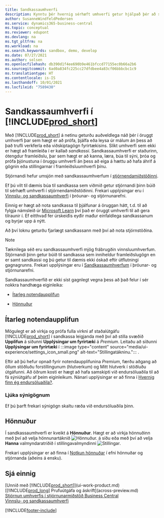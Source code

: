 ```yaml
---
title: Sandkassaumhverfi
description: Kynntu þér hvernig sérhæft umhverfi getur hjálpað þér að skoða, læra, sýna, þróa, úrræðaleita og prófa Business Central á öruggan hátt.
author: SusanneWindfeldPedersen
ms.service: dynamics365-business-central
ms.topic: conceptual
ms.reviewer: edupont
ms.devlang: na
ms.tgt_pltfrm: na
ms.workload: na
ms.search.keywords: sandbox, demo, develop
ms.date: 07/27/2021
ms.author: solsen
ms.openlocfilehash: db390d1f4ee690b9e461bfccd77155ec0b66a2b6
ms.sourcegitcommit: 6ad0a834fc225cc27dfdbee4a83cf06bbbcbc1c9
ms.translationtype: HT
ms.contentlocale: is-IS
ms.lasthandoff: 10/01/2021
ms.locfileid: "7589430"
---
```

# <a name="sandbox-environments-in-prod_short"></a>Sandkassaumhverfi í [!INCLUDE[prod_short](includes/prod_short.md)]

Með [!INCLUDE[prod_short](includes/prod_short.md)] á netinu geturðu auðveldlega náð þér í öruggt umhverfi þar sem hægt er að prófa, þjálfa eða leysa úr málum án þess að það trufli verkferla eða viðskiptagögn fyrirtækisins. Slíkt umhverfi sem ekki er hægt að framleiða í er kallað *sandkassi*. Sandkassaumhverfi er staðurinn, ótengdur framleiðslu, þar sem hægt er að kanna, læra, búa til sýni, þróa og prófa þjónustuna í öruggu umhverfi án þess að eiga á hættu að hafa áhrif á gögnin eða stillingarnar í framleiðsluumhverfi þínu.  

Stjórnandi hefur umsjón með sandkassaumhverfum í [stjórnendamiðstöðinni](/dynamics365/business-central/dev-itpro/administration/tenant-admin-center-environments?toc=/dynamics365/business-central/toc.json).  

Ef þú vilt til dæmis búa til sandkassa sem viðmið getur stjórnandi þinn búið til sérhæft umhverfi í stjórnendamiðstöðinni. Frekari upplýsingar eru í [Vinnslu- og sandkassaumhverfi](/dynamics365/business-central/dev-itpro/administration/environment-types) í þróunar- og stjórnunarefni.  

Einnig er hægt að nota sandkassa til þjálfunar á öruggan hátt, t.d. til að fylgja námsleið úr [Microsoft Learn](/learn/dynamics365/business-central?WT.mc_id=dyn365bc_landingpage-docs) því það er öruggt umhverfi til að gera tilraunir í. Ef eitthvađ fer úrskeiđis eyđir mađur einfaldlega sandkassanum og byrjar upp á nýtt.  

Að því loknu geturðu fjarlægt sandkassann með því að nota stjórnstöðina.  

> [!NOTE]
> Tæknilega séð eru sandkassaumhverfi mjög frábrugðin vinnsluumhverfum. Stjórnandi þinn getur búið til sandkassa sem inniheldur framleiðslugögn en er samt sandkassi og þú getur til dæmis ekki óskað eftir útflutningi gagnagrunns. Frekari upplýsingar eru í [Sandkassaumhverfum](/dynamics365/business-central/dev-itpro/administration/environment-types#sandbox-environments) í þróunar- og stjórnunarefni.

Sandkassaumhverfið er ekki síst gagnlegt vegna þess að það felur í sér nokkra handhæga eiginleika:

* [Ítarleg notendaupplifun](#advanced-user-experience)  
<!--* [Complete sample data](#complete-sample-data)  -->
* [Hönnuður](#designer)  

## <a name="advanced-user-experience"></a>Ítarleg notendaupplifun

Mögulegt er að virkja og prófa fulla virkni af staðalútgáfu [!INCLUDE[prod_short](includes/prod_short.md)] í sandkassa leigjanda með því að stilla svæðið **Upplifun** á síðunni **Upplýsingar um fyrirtæki** á *Premium*. Leitaðu að síðunni **Upplýsingar um fyrirtæki** í :::image type="content" source="media/ui-experience/settings_icon_small.png" alt-text="Stillingatákninu."::: .  

Eftir að þú hefur opnað fyrir notendaupplifunina *Premium*, færðu aðgang að öllum stöðluðu forstillingunum (hlutverkum) og Mitt hlutverk í stöðluðu útgáfunni. Að öðrum kosti er hægt að hafa samskipti við endursöluaðila til að fá sýniútgáfu af þeim eiginleikum. Nánari upplýsingar er að finna í [Hvernig finn ég endursöluaðila?](across-faq.yml#how-do-i-find-a-reselling-partner).  

### <a name="complete-sample-data"></a>Ljúka sýnigögnum

Ef þú þarft frekari sýnigögn skaltu ræða við endursöluaðila þinn.
<!-- In the sandbox environment, you can also create a new company with the **Advanced Evaluation - Complete Sample Data** option so that you can take training or step through walkthroughs that require additional sample data, such as [Walkthrough: Receiving and Putting Away in Basic Warehouse Configurations](walkthrough-receiving-and-putting-away-in-basic-warehousing.md).   -->

<!--#### To create a company with complete sample data in a sandbox

1. Choose the ![Lightbulb that opens the Tell Me feature.](media/ui-search/search_small.png "Tell me what you want to do") icon, enter **Companies**, and then choose the related link.  
2. Choose the **New** action, and then choose **Create New Company**.  
3. In the **Assisted Setup for Creating a Company** page, choose **Next**.  
4. Specify a name for the new company, and then, in the **Select the data and setup to get started** field, choose **Advanced Evaluation - Complete Sample Data**.  
5. Complete the rest of the assisted setup guide.  

When the assisted setup guide completes, you can start exploring the new company with the complete sample data. For more information, see [Creating New Companies in [!INCLUDE[prod_short](includes/prod_short.md)]](about-new-company.md).  -->

## <a name="designer"></a>Hönnuður

Í sandkassaumhverfi er kveikt á **Hönnuður**. Hægt er að virkja hönnuðinn með því að velja hönnunartáknið ![Hönnuður.](./media/across-sandbox/sandbox-inclient-design-icon.png) á síðu eða með því að velja **Hanna** valmyndaratriðið í stillingavalmyndinni ![Stillingar](media/ui-experience/settings_icon_small.png).  

Frekari upplýsingar er að finna í [Notkun hönnuðar](/dynamics365/business-central/dev-itpro/developer/devenv-inclient-designer) í efni hönnuðar og stjórnanda (aðeins á ensku).  

<!-- ![In-client Designer.](./media/across-sandbox/sandbox-inclient-designer.png) -->

## <a name="see-also"></a>Sjá einnig

[Unnið með [!INCLUDE[prod_short](includes/prod_short.md)]](ui-work-product.md)  
[[!INCLUDE[prod_long](includes/prod_long.md)] Prufuútgáfa og áskrift](across-preview.md)  
[Stjórnun umhverfis í stjórnunarmiðstöð Business Central](/dynamics365/business-central/dev-itpro/administration/tenant-admin-center-environments)  
[Vinnslu- og sandkassaumhverfi](/dynamics365/business-central/dev-itpro/administration/environment-types)  


[!INCLUDE[footer-include](includes/footer-banner.md)]
